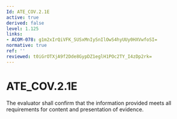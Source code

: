 ```yaml
---
Id: ATE_COV.2.1E
active: true
derived: false
level: 1.125
links:
- ACOM-078: g1m2xIrQiVFK_SUSxMnIySnIlOwS4hyUUy0HXVwfoSI=
normative: true
ref: ''
reviewed: t0iGrOTXjA9f2Dde8GypDZ1eglH1POc2TY_I4zDp2rk=
---
```


# ATE_COV.2.1E

The evaluator shall confirm that the information provided meets all requirements for content and presentation of evidence.